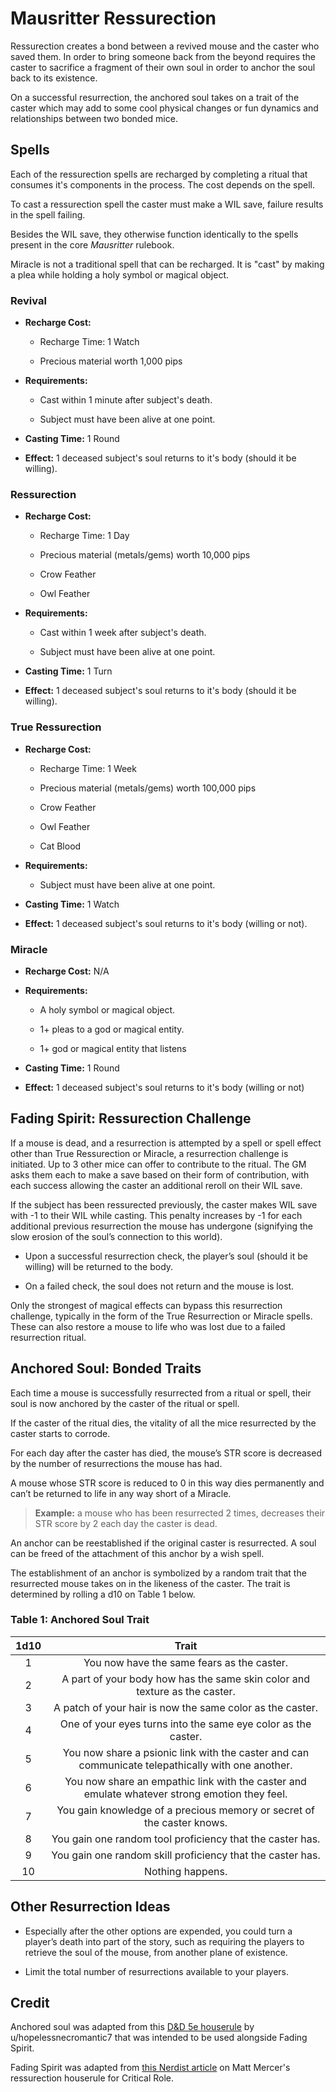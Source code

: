 # Mausritter Ressurection

Ressurection creates a bond between a revived mouse and the caster who saved them. In order to bring someone back from the beyond requires the caster to sacrifice a fragment of their own soul in order to anchor the soul back to its existence.

On a successful resurrection, the anchored soul takes on a trait of the caster which may add to some cool physical changes or fun dynamics and relationships between two bonded mice.

## Spells

Each of the ressurection spells are recharged by completing a ritual that consumes it's components in the process. The cost depends on the spell.

To cast a ressurection spell the caster must make a WIL save, failure results in the spell failing.

Besides the WIL save, they otherwise function identically to the spells present in the core *Mausritter* rulebook. 

Miracle is not a traditional spell that can be recharged. It is "cast" by making a plea while holding a holy symbol or magical object.

### Revival

- **Recharge Cost:**

  - Recharge Time: 1 Watch

  - Precious material worth 1,000 pips

- **Requirements:**

  - Cast within 1 minute after subject's death.

  - Subject must have been alive at one point.

- **Casting Time:** 1 Round

- **Effect:** 1 deceased subject's soul returns to it's body (should it be willing).

### Ressurection

- **Recharge Cost:**

  - Recharge Time: 1 Day

  - Precious material (metals/gems) worth 10,000 pips

  - Crow Feather

  - Owl Feather

- **Requirements:**

  - Cast within 1 week after subject's death.

  - Subject must have been alive at one point.

- **Casting Time:** 1 Turn

- **Effect:** 1 deceased subject's soul returns to it's body (should it be willing).

### True Ressurection

- **Recharge Cost:**

  - Recharge Time: 1 Week

  - Precious material (metals/gems) worth 100,000 pips

  - Crow Feather

  - Owl Feather

  - Cat Blood

- **Requirements:**

  - Subject must have been alive at one point.

- **Casting Time:** 1 Watch

- **Effect:** 1 deceased subject's soul returns to it's body (willing or not).

### Miracle

- **Recharge Cost:** N/A

- **Requirements:** 

  - A holy symbol or magical object.

  - 1+ pleas to a god or magical entity.

  - 1+ god or magical entity that listens

- **Casting Time:** 1 Round

- **Effect:** 1 deceased subject's soul returns to it's body (willing or not)

## Fading Spirit: Ressurection Challenge

If a mouse is dead, and a resurrection is attempted by a spell or spell effect other than True Ressurection or Miracle, a resurrection challenge is initiated. Up to 3 other mice can offer to contribute to the ritual. The GM asks them each to make a save based on their form of contribution, with each success allowing the caster an additional reroll on their WIL save.

If the subject has been ressurected previously, the caster makes WIL save with -1 to their WIL while casting. This penalty increases by -1 for each additional previous resurrection the mouse has undergone (signifying the slow erosion of the soul’s connection to this world).

- Upon a successful resurrection check, the player’s soul (should it be willing) will be returned to the body.

- On a failed check, the soul does not return and the mouse is lost.

Only the strongest of magical effects can bypass this resurrection challenge, typically in the form of the True Resurrection or Miracle spells. These can also restore a mouse to life who was lost due to a failed resurrection ritual.

## Anchored Soul: Bonded Traits

Each time a mouse is successfully resurrected from a ritual or spell, their soul is now anchored by the caster of the ritual or spell.

If the caster of the ritual dies, the vitality of all the mice resurrected by the caster starts to corrode.

For each day after the caster has died, the mouse’s STR score is decreased by the number of resurrections the mouse has had.

A mouse whose STR score is reduced to 0 in this way dies permanently and can’t be returned to life in any way short of a Miracle.

> **Example:** a mouse who has been resurrected 2 times, decreases their STR score by 2 each day the caster is dead.

An anchor can be reestablished if the original caster is resurrected. A soul can be freed of the attachment of this anchor by a wish spell. 

The establishment of an anchor is symbolized by a random trait that the resurrected mouse takes on in the likeness of the caster. The trait is determined by rolling a d10 on Table 1 below.

### Table 1: Anchored Soul Trait

1d10 | Trait
:---:|:---:
1 | You now have the same fears as the caster.
2 | A part of your body how has the same skin color and texture as the caster.
3 | A patch of your hair is now the same color as the caster.
4 | One of your eyes turns into the same eye color as the caster.
5 | You now share a psionic link with the caster and can communicate telepathically with one another.
6 | You now share an empathic link with the caster and emulate whatever strong emotion they feel.
7 | You gain knowledge of a precious memory or secret of the caster knows.
8 | You gain one random tool proficiency that the caster has.
9 | You gain one random skill proficiency that the caster has.
10 | Nothing happens.

## Other Resurrection Ideas

- Especially after the other options are expended, you could turn a player’s death into part of the story, such as requiring the players to retrieve the soul of the mouse, from another plane of existence.

- Limit the total number of resurrections available to your players.

## Credit

Anchored soul was adapted from this [D&D 5e houserule](https://www.reddit.com/r/DnDBehindTheScreen/comments/vd9zwr/want_to_make_death_a_little_more_meaningful_while/) by u/hopelessnecromantic7 that was intended to be used alongside Fading Spirit.

Fading Spirit was adapted from [this Nerdist article](https://web.archive.org/web/20220331135452/https://nerdist.com/article/use-critical-roles-resurrection-rules-in-your-own-campaign/) on Matt Mercer's ressurection houserule for Critical Role.
